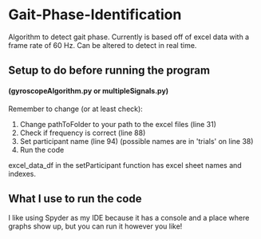 # Gait-Phase-Identification

Algorithm to detect gait phase. Currently is based off of excel data with a frame rate of 60 Hz.
Can be altered to detect in real time.

## Setup to do before running the program 
#### (gyroscopeAlgorithm.py or multipleSignals.py)


Remember to change (or at least check):
1. Change pathToFolder to your path to the excel files (line 31)
2. Check if frequency is correct (line 88)
3. Set participant name (line 94) (possible names are in 'trials' on line 38)
4. Run the code

excel_data_df in the setParticipant function has excel sheet names and indexes.


## What I use to run the code
I like using Spyder as my IDE because it has a console and a place where graphs show up, but you can run it however you like!

